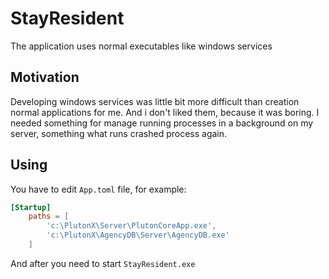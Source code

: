 # StayResident

The application uses normal executables like windows services

## Motivation

Developing windows services was little bit more difficult than creation normal applications for me. And i don't liked them, because it was boring. I needed something for manage running processes in a background on my server, something what runs crashed process again.

## Using

You have to edit `App.toml` file, for example:

```toml
[Startup]
	paths = [
		'c:\PlutonX\Server\PlutonCoreApp.exe',
		'c:\PlutonX\AgencyDB\Server\AgencyDB.exe'
	]
```
  
And after you need to start `StayResident.exe`
